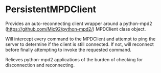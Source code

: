 # PersistentMPDClient

Provides an auto-reconnecting client wrapper around a python-mpd2 (https://github.com/Mic92/python-mpd2/) MPDClient class object.

Will intercept every command to the MPDClient and attempt to ping the server to determine if the client is still connected.
If not, will reconnect before finally attempting to invoke the requested command.

Relieves python-mpd2 applications of the burden of checking for disconnection and reconnecting.
